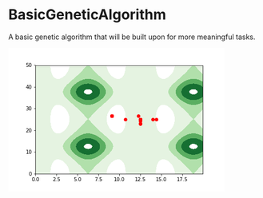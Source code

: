 # BasicGeneticAlgorithm
A basic genetic algorithm that will be built upon for more meaningful tasks.

![Sample Results](/climber_201803271516.gif)
